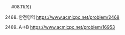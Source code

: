 #08.11(목)

2468) 안전영역
https://www.acmicpc.net/problem/2468

16953) A->B
https://www.acmicpc.net/problem/16953
